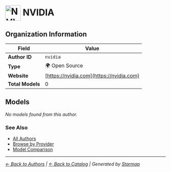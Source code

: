 # <img src="https://raw.githubusercontent.com/agentstation/starmap/master/internal/embedded/logos/nvidia.svg" alt="NVIDIA logo" width="48" height="48" style="vertical-align: middle;"> NVIDIA
  
  
  
## Organization Information
  
| Field | Value |
|---------|---------|
| **Author ID** | `nvidia` |
| **Type** | 🌍 Open Source |
| **Website** | [https://nvidia.com](https://nvidia.com) |
| **Total Models** | 0 |

  
## Models
  
*No models found from this author.*
  
### See Also
  
- [All Authors](../)
- [Browse by Provider](../../providers/)
- [Model Comparison](../../models/)
  
---
*_[← Back to Authors](../) | [← Back to Catalog](../../) | Generated by [Starmap](https://github.com/agentstation/starmap)_*